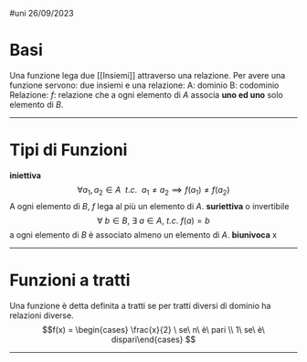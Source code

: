 #uni 26/09/2023
# Basi
Una funzione lega due [[Insiemi]] attraverso una relazione.
Per avere una funzione servono: due insiemi e una relazione:
A: dominio
B: codominio
Relazione: $f$: relazione che a ogni elemento di $A$ associa __uno ed uno__ solo elemento di $B$.

---
# Tipi di Funzioni
__iniettiva__
	$$\forall a_1,a_2 \in A\ \ t.c.\ \ a_1\neq a_2 \implies f(a_1) \neq f(a_2)$$
	A ogni elemento di $B$, $f$ lega al più un elemento di $A$.
__suriettiva__ o invertibile
	$$\forall \ b \in B,\ \exists \ a \in A,\ t.c.\ f(a)=b$$
	a ogni elemento di $B$ è associato almeno un elemento di $A$.
__biunivoca__
	x


---
# Funzioni a tratti
Una funzione è detta definita a tratti se per tratti diversi di dominio ha relazioni diverse. $$f(x) = \begin{cases} \frac{x}{2} \ se\ n\ è\ pari \\ 1\ se\ è\ dispari\end{cases} $$

---
